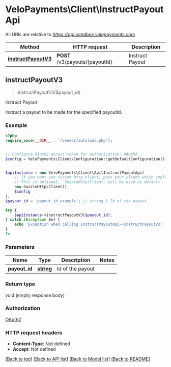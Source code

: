 # VeloPayments\Client\InstructPayoutApi

All URIs are relative to *https://api.sandbox.velopayments.com*

Method | HTTP request | Description
------------- | ------------- | -------------
[**instructPayoutV3**](InstructPayoutApi.md#instructPayoutV3) | **POST** /v3/payouts/{payoutId} | Instruct Payout



## instructPayoutV3

> instructPayoutV3($payout_id)

Instruct Payout

Instruct a payout to be made for the specified payoutId.

### Example

```php
<?php
require_once(__DIR__ . '/vendor/autoload.php');


// Configure OAuth2 access token for authorization: OAuth2
$config = VeloPayments\Client\Configuration::getDefaultConfiguration()->setAccessToken('YOUR_ACCESS_TOKEN');


$apiInstance = new VeloPayments\Client\Api\InstructPayoutApi(
    // If you want use custom http client, pass your client which implements `GuzzleHttp\ClientInterface`.
    // This is optional, `GuzzleHttp\Client` will be used as default.
    new GuzzleHttp\Client(),
    $config
);
$payout_id = 'payout_id_example'; // string | Id of the payout

try {
    $apiInstance->instructPayoutV3($payout_id);
} catch (Exception $e) {
    echo 'Exception when calling InstructPayoutApi->instructPayoutV3: ', $e->getMessage(), PHP_EOL;
}
?>
```

### Parameters


Name | Type | Description  | Notes
------------- | ------------- | ------------- | -------------
 **payout_id** | [**string**](../Model/.md)| Id of the payout |

### Return type

void (empty response body)

### Authorization

[OAuth2](../../README.md#OAuth2)

### HTTP request headers

- **Content-Type**: Not defined
- **Accept**: Not defined

[[Back to top]](#) [[Back to API list]](../../README.md#documentation-for-api-endpoints)
[[Back to Model list]](../../README.md#documentation-for-models)
[[Back to README]](../../README.md)

